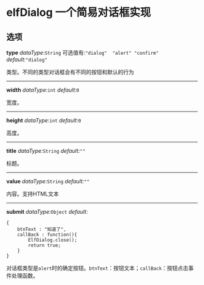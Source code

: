 elfDialog 一个简易对话框实现
==============================


选项
----

**type**	*dataType:*`String` 可选值有:`"dialog"	"alert"	"confirm"`	*default:*`"dialog"`

类型。不同的类型对话框会有不同的按钮和默认的行为

----

**width**	*dataType:*`int`	*default:*`0`

宽度。

----

**height**	*dataType:*`int`	*default:*`0`

高度。

----

**title**	*dataType:*`String`	*default:*`""`

标题。

----

**value**	*dataType:*`String`	*default:*`""`

内容。支持HTML文本

----

**submit**	*dataType:*`Object`	*default:*

	{
		btnText : "知道了",
		callBack : function(){
			ElfDialog.close();
			return true;
		}
	}

对话框类型是`alert`时的确定按钮。`btnText`：按钮文本；`callBack`：按钮点击事件处理函数。




